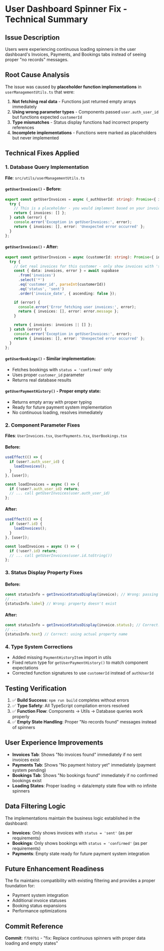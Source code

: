 # User Dashboard Spinner Fix - Technical Summary

## Issue Description
Users were experiencing continuous loading spinners in the user dashboard's Invoices, Payments, and Bookings tabs instead of seeing proper "no records" messages.

## Root Cause Analysis
The issue was caused by **placeholder function implementations** in `userManagementUtils.ts` that were:

1. **Not fetching real data** - Functions just returned empty arrays immediately
2. **Using wrong parameter types** - Components passed `user.auth_user_id` but functions expected `customerId`
3. **Type mismatches** - Status display functions had incorrect property references
4. **Incomplete implementations** - Functions were marked as placeholders but never implemented

## Technical Fixes Applied

### 1. Database Query Implementation
**File**: `src/utils/userManagementUtils.ts`

#### `getUserInvoices()` - Before:
```typescript
export const getUserInvoices = async (_authUserId: string): Promise<{ invoices: UserInvoice[]; error?: string }> => {
  try {
    // This is a placeholder - you would implement based on your invoice structure
    return { invoices: [] };
  } catch (error) {
    console.error('Exception in getUserInvoices:', error);
    return { invoices: [], error: 'Unexpected error occurred' };
  }
};
```

#### `getUserInvoices()` - After:
```typescript
export const getUserInvoices = async (customerId: string): Promise<{ invoices: UserInvoice[]; error?: string }> => {
  try {
    // Get real invoices for this customer - only show invoices with 'sent' status
    const { data: invoices, error } = await supabase
      .from('invoices')
      .select('*')
      .eq('customer_id', parseInt(customerId))
      .eq('status', 'sent')
      .order('invoice_date', { ascending: false });

    if (error) {
      console.error('Error fetching user invoices:', error);
      return { invoices: [], error: error.message };
    }

    return { invoices: invoices || [] };
  } catch (error) {
    console.error('Exception in getUserInvoices:', error);
    return { invoices: [], error: 'Unexpected error occurred' };
  }
};
```

#### `getUserBookings()` - Similar implementation:
- Fetches bookings with `status = 'confirmed'` only
- Uses proper `customer_id` parameter
- Returns real database results

#### `getUserPaymentHistory()` - Proper empty state:
- Returns empty array with proper typing
- Ready for future payment system implementation
- No continuous loading, resolves immediately

### 2. Component Parameter Fixes
**Files**: `UserInvoices.tsx`, `UserPayments.tsx`, `UserBookings.tsx`

#### Before:
```typescript
useEffect(() => {
  if (user?.auth_user_id) {
    loadInvoices();
  }
}, [user]);

const loadInvoices = async () => {
  if (!user?.auth_user_id) return;
  // ... call getUserInvoices(user.auth_user_id)
};
```

#### After:
```typescript
useEffect(() => {
  if (user?.id) {
    loadInvoices();
  }
}, [user]);

const loadInvoices = async () => {
  if (!user?.id) return;
  // ... call getUserInvoices(user.id.toString())
};
```

### 3. Status Display Property Fixes
#### Before:
```typescript
const statusInfo = getInvoiceStatusDisplay(invoice); // Wrong: passing object instead of string
// ...
{statusInfo.label} // Wrong: property doesn't exist
```

#### After:
```typescript
const statusInfo = getInvoiceStatusDisplay(invoice.status); // Correct: passing status string
// ...
{statusInfo.text} // Correct: using actual property name
```

### 4. Type System Corrections
- Added missing `PaymentHistoryItem` import in utils
- Fixed return type for `getUserPaymentHistory()` to match component expectations
- Corrected function signatures to use `customerId` instead of `authUserId`

## Testing Verification
1. ✅ **Build Success**: `npm run build` completes without errors
2. ✅ **Type Safety**: All TypeScript compilation errors resolved  
3. ✅ **Function Flow**: Components → Utils → Database queries work properly
4. ✅ **Empty State Handling**: Proper "No records found" messages instead of spinners

## User Experience Improvements
- **Invoices Tab**: Shows "No invoices found" immediately if no sent invoices exist
- **Payments Tab**: Shows "No payment history yet" immediately (payment system pending)
- **Bookings Tab**: Shows "No bookings found" immediately if no confirmed bookings exist
- **Loading States**: Proper loading → data/empty state flow with no infinite spinners

## Data Filtering Logic
The implementations maintain the business logic established in the dashboard:

- **Invoices**: Only shows invoices with `status = 'sent'` (as per requirements)
- **Bookings**: Only shows bookings with `status = 'confirmed'` (as per requirements) 
- **Payments**: Empty state ready for future payment system integration

## Future Enhancement Readiness
The fix maintains compatibility with existing filtering and provides a proper foundation for:
- Payment system integration
- Additional invoice statuses
- Booking status expansions
- Performance optimizations

## Commit Reference
**Commit**: `f7b97b1` - "fix: Replace continuous spinners with proper data loading and empty states"
